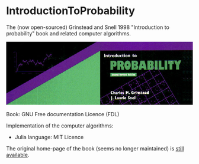 # IntroductionToProbability


The (now open-sourced) Grinstead and Snell 1998 "Introduction to probability" book and related computer algorithms.


![](booktitle.jpg)


Book: GNU Free documentation Licence (FDL)

Implementation of the computer algorithms:
- Julia language: MIT Licence

The original home-page of the book (seems no longer maintained) is [still available](http://www.dartmouth.edu/~chance/teaching_aids/books_articles/probability_book/book.html).
